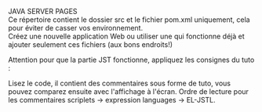 JAVA SERVER PAGES  
Ce répertoire contient le dossier src et le fichier pom.xml uniquement, cela pour éviter de casser vos environnement.  
Créez une nouvelle application Web ou utiliser une qui fonctionne déjà et ajouter seulement ces fichiers (aux bons endroits!)  

Attention pour que la partie JST fonctionne, appliquez les consignes du tuto :

Lisez le code, il contient des commentaires sous forme de tuto, vous pouvez comparez ensuite avec l'affichage à l'écran.
Ordre de lecture pour les commentaires scriplets -> expression languages -> EL-JSTL.
